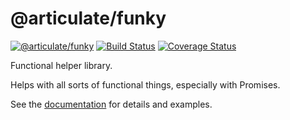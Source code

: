 # @articulate/funky
[![@articulate/funky](https://img.shields.io/npm/v/@articulate/funky.svg)](https://www.npmjs.com/package/@articulate/funky)
[![Build Status](https://travis-ci.org/articulate/funky.svg?branch=master)](https://travis-ci.org/articulate/funky)
[![Coverage Status](https://coveralls.io/repos/github/articulate/funky/badge.svg?branch=master)](https://coveralls.io/github/articulate/funky?branch=master)

Functional helper library.

Helps with all sorts of functional things, especially with Promises.

See the [documentation](https://github.com/articulate/funky/blob/master/API.md) for details and examples.
